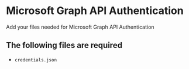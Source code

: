 # Microsoft Graph API Authentication
Add your files needed for Microsoft Graph API Authentication

## The following files are required
* `credentials.json`